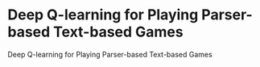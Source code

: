 # Deep Q-learning for Playing Parser-based Text-based Games
Deep Q-learning for Playing Parser-based Text-based Games
